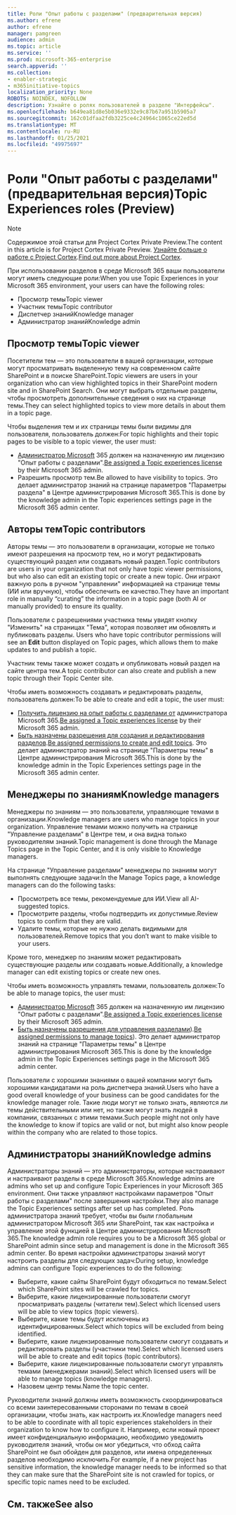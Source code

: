 ```yaml
---
title: Роли "Опыт работы с разделами" (предварительная версия)
ms.author: efrene
author: efrene
manager: pamgreen
audience: admin
ms.topic: article
ms.service: ''
ms.prod: microsoft-365-enterprise
search.appverid: ''
ms.collection:
- enabler-strategic
- m365initiative-topics
localization_priority: None
ROBOTS: NOINDEX, NOFOLLOW
description: Узнайте о ролях пользователей в разделе "Интерфейсы".
ms.openlocfilehash: b649ea81d8e5b036e9332e9c87b67a951b5905a7
ms.sourcegitcommit: 162c01dfaa2fdb3225ce4c24964c1065ce22ed5d
ms.translationtype: MT
ms.contentlocale: ru-RU
ms.lasthandoff: 01/25/2021
ms.locfileid: "49975697"
---
```

# <a name="topic-experiences-roles-preview"></a><span data-ttu-id="ab5e7-103">Роли "Опыт работы с разделами" (предварительная версия)</span><span class="sxs-lookup"><span data-stu-id="ab5e7-103">Topic Experiences roles (Preview)</span></span>

> [!Note] 
> <span data-ttu-id="ab5e7-104">Содержимое этой статьи для Project Cortex Private Preview.</span><span class="sxs-lookup"><span data-stu-id="ab5e7-104">The content in this article is for Project Cortex Private Preview.</span></span> <span data-ttu-id="ab5e7-105">[Узнайте больше о работе с Project Cortex](https://aka.ms/projectcortex).</span><span class="sxs-lookup"><span data-stu-id="ab5e7-105">[Find out more about Project Cortex](https://aka.ms/projectcortex).</span></span>


<span data-ttu-id="ab5e7-106">При использовании разделов в среде Microsoft 365 ваши пользователи могут иметь следующие роли:</span><span class="sxs-lookup"><span data-stu-id="ab5e7-106">When you use Topic Experiences in your Microsoft 365 environment, your users can have the following roles:</span></span>
-   <span data-ttu-id="ab5e7-107">Просмотр темы</span><span class="sxs-lookup"><span data-stu-id="ab5e7-107">Topic viewer</span></span>
-   <span data-ttu-id="ab5e7-108">Участник темы</span><span class="sxs-lookup"><span data-stu-id="ab5e7-108">Topic contributor</span></span>
-   <span data-ttu-id="ab5e7-109">Диспетчер знаний</span><span class="sxs-lookup"><span data-stu-id="ab5e7-109">Knowledge manager</span></span>
-   <span data-ttu-id="ab5e7-110">Администратор знаний</span><span class="sxs-lookup"><span data-stu-id="ab5e7-110">Knowledge admin</span></span>

## <a name="topic-viewer"></a><span data-ttu-id="ab5e7-111">Просмотр темы</span><span class="sxs-lookup"><span data-stu-id="ab5e7-111">Topic viewer</span></span>

<span data-ttu-id="ab5e7-112">Посетители тем — это пользователи в вашей организации, которые могут просматривать выделенную тему на современном сайте SharePoint и в поиске SharePoint.</span><span class="sxs-lookup"><span data-stu-id="ab5e7-112">Topic viewers are users in your organization who can view highlighted topics in their SharePoint modern site and in SharePoint Search.</span></span> <span data-ttu-id="ab5e7-113">Они могут выбрать отдельные разделы, чтобы просмотреть дополнительные сведения о них на странице темы.</span><span class="sxs-lookup"><span data-stu-id="ab5e7-113">They can select highlighted topics to view more details in about them in a topic page.</span></span> 

<span data-ttu-id="ab5e7-114">Чтобы выделения тем и их страницы темы были видимы для пользователя, пользователь должен:</span><span class="sxs-lookup"><span data-stu-id="ab5e7-114">For topic highlights and their topic pages to be visible to a topic viewer, the user must:</span></span>
-   <span data-ttu-id="ab5e7-115">[Администратор Microsoft](https://docs.microsoft.com/microsoft-365/knowledge/set-up-topic-experiences#assign-licenses) 365 должен на назначенную им лицензию "Опыт работы с разделами".</span><span class="sxs-lookup"><span data-stu-id="ab5e7-115">[Be assigned a Topic experiences license](https://docs.microsoft.com/microsoft-365/knowledge/set-up-topic-experiences#assign-licenses) by their Microsoft 365 admin.</span></span>
-   <span data-ttu-id="ab5e7-116">Разрешить просмотр тем.</span><span class="sxs-lookup"><span data-stu-id="ab5e7-116">Be allowed to have visibility to topics.</span></span> <span data-ttu-id="ab5e7-117">Это делает администратор знаний на странице параметров "Параметры раздела" в Центре администрирования Microsoft 365.</span><span class="sxs-lookup"><span data-stu-id="ab5e7-117">This is done by the knowledge admin in the Topic experiences settings page in the Microsoft 365 admin center.</span></span>


## <a name="topic-contributors"></a><span data-ttu-id="ab5e7-118">Авторы тем</span><span class="sxs-lookup"><span data-stu-id="ab5e7-118">Topic contributors</span></span>

<span data-ttu-id="ab5e7-119">Авторы темы — это пользователи в организации, которые не только имеют разрешения на просмотр тем, но и могут редактировать существующий раздел или создавать новый раздел.</span><span class="sxs-lookup"><span data-stu-id="ab5e7-119">Topic contributors are users in your organization that not only have topic viewer permissions, but who also can edit an existing topic or create a new topic.</span></span> <span data-ttu-id="ab5e7-120">Они играют важную роль в ручном "управлении" информацией на странице темы (ИИ или вручную), чтобы обеспечить ее качество.</span><span class="sxs-lookup"><span data-stu-id="ab5e7-120">They have an important role in manually “curating” the information in a topic page (both AI or manually provided) to ensure its quality.</span></span>

<span data-ttu-id="ab5e7-121">Пользователи с разрешениями участника темы увидят кнопку "Изменить" на страницах "Тема", которая позволяет им обновлять и публиковать разделы. </span><span class="sxs-lookup"><span data-stu-id="ab5e7-121">Users who have topic contributor permissions will see an **Edit** button displayed on Topic pages, which allows them to make updates to and publish a topic.</span></span>

<span data-ttu-id="ab5e7-122">Участник темы также может создать и опубликовать новый раздел на сайте центра тем.</span><span class="sxs-lookup"><span data-stu-id="ab5e7-122">A topic contributor can also create and publish a new topic through their Topic Center site.</span></span>

<span data-ttu-id="ab5e7-123">Чтобы иметь возможность создавать и редактировать разделы, пользователь должен:</span><span class="sxs-lookup"><span data-stu-id="ab5e7-123">To be able to create and edit a topic, the user must:</span></span>

-   <span data-ttu-id="ab5e7-124">[Получить лицензию на опыт работы с разделами от](https://docs.microsoft.com/microsoft-365/knowledge/set-up-topic-experiences#assign-licenses) администратора Microsoft 365.</span><span class="sxs-lookup"><span data-stu-id="ab5e7-124">[Be assigned a Topic experiences license](https://docs.microsoft.com/microsoft-365/knowledge/set-up-topic-experiences#assign-licenses) by their Microsoft 365 admin.</span></span>
-   <span data-ttu-id="ab5e7-125">[Быть назначены разрешения для создания и редактирования разделов](https://docs.microsoft.com/microsoft-365/knowledge/topic-experiences-user-permissions#change-who-has-permissions-to-do-tasks-on-the-topic-center).</span><span class="sxs-lookup"><span data-stu-id="ab5e7-125">[Be assigned permissions to create and edit topics](https://docs.microsoft.com/microsoft-365/knowledge/topic-experiences-user-permissions#change-who-has-permissions-to-do-tasks-on-the-topic-center).</span></span> <span data-ttu-id="ab5e7-126">Это делает администратор знаний на странице "Параметры темы" в Центре администрирования Microsoft 365.</span><span class="sxs-lookup"><span data-stu-id="ab5e7-126">This is done by the knowledge admin in the Topic Experiences settings page in the Microsoft 365 admin center.</span></span>

## <a name="knowledge-managers"></a><span data-ttu-id="ab5e7-127">Менеджеры по знаниям</span><span class="sxs-lookup"><span data-stu-id="ab5e7-127">Knowledge managers</span></span>

<span data-ttu-id="ab5e7-128">Менеджеры по знаниям — это пользователи, управляющие темами в организации.</span><span class="sxs-lookup"><span data-stu-id="ab5e7-128">Knowledge managers are users who manage topics in your organization.</span></span>  <span data-ttu-id="ab5e7-129">Управление темами можно получить на странице "Управление разделами" в Центре тем, и она видна только руководителям знаний.</span><span class="sxs-lookup"><span data-stu-id="ab5e7-129">Topic management is done through the Manage Topics page in the Topic Center, and it is only visible to Knowledge managers.</span></span>

<span data-ttu-id="ab5e7-130">На странице "Управление разделами" менеджеры по знаниям могут выполнять следующие задачи:</span><span class="sxs-lookup"><span data-stu-id="ab5e7-130">In the Manage Topics page, a knowledge managers can do the following tasks:</span></span>
-   <span data-ttu-id="ab5e7-131">Просмотреть все темы, рекомендуемые для ИИ.</span><span class="sxs-lookup"><span data-stu-id="ab5e7-131">View all AI-suggested topics.</span></span>
-   <span data-ttu-id="ab5e7-132">Просмотрите разделы, чтобы подтвердить их допустимые.</span><span class="sxs-lookup"><span data-stu-id="ab5e7-132">Review topics to confirm that they are valid.</span></span>
-   <span data-ttu-id="ab5e7-133">Удалите темы, которые не нужно делать видимыми для пользователей.</span><span class="sxs-lookup"><span data-stu-id="ab5e7-133">Remove topics that you don’t want to make visible to your users.</span></span>


<span data-ttu-id="ab5e7-134">Кроме того, менеджер по знаниям может редактировать существующие разделы или создавать новые.</span><span class="sxs-lookup"><span data-stu-id="ab5e7-134">Additionally, a knowledge manager can edit existing topics or create new ones.</span></span>

<span data-ttu-id="ab5e7-135">Чтобы иметь возможность управлять темами, пользователь должен:</span><span class="sxs-lookup"><span data-stu-id="ab5e7-135">To be able to manage topics, the user must:</span></span>
-   <span data-ttu-id="ab5e7-136">[Администратор Microsoft](https://docs.microsoft.com/microsoft-365/knowledge/set-up-topic-experiences#assign-licenses) 365 должен на назначенную им лицензию "Опыт работы с разделами".</span><span class="sxs-lookup"><span data-stu-id="ab5e7-136">[Be assigned a Topic experiences license](https://docs.microsoft.com/microsoft-365/knowledge/set-up-topic-experiences#assign-licenses) by their Microsoft 365 admin.</span></span>
-   <span data-ttu-id="ab5e7-137">[Быть назначены разрешения для управления разделами](https://docs.microsoft.com/microsoft-365/knowledge/topic-experiences-user-permissions#change-who-has-permissions-to-do-tasks-on-the-topic-center)).</span><span class="sxs-lookup"><span data-stu-id="ab5e7-137">[Be assigned permissions to manage topics](https://docs.microsoft.com/microsoft-365/knowledge/topic-experiences-user-permissions#change-who-has-permissions-to-do-tasks-on-the-topic-center)).</span></span> <span data-ttu-id="ab5e7-138">Это делает администратор знаний на странице "Параметры темы" в Центре администрирования Microsoft 365.</span><span class="sxs-lookup"><span data-stu-id="ab5e7-138">This is done by the knowledge admin in the Topic Experiences settings page in the Microsoft 365 admin center.</span></span>

<span data-ttu-id="ab5e7-139">Пользователи с хорошими знаниями о вашей компании могут быть хорошими кандидатами на роль диспетчера знаний.</span><span class="sxs-lookup"><span data-stu-id="ab5e7-139">Users who have a good overall knowledge of your business can be good candidates for the knowledge manager role.</span></span> <span data-ttu-id="ab5e7-140">Такие люди могут не только знать, являются ли темы действительными или нет, но также могут знать людей в компании, связанных с этими темами.</span><span class="sxs-lookup"><span data-stu-id="ab5e7-140">Such people might not only have the knowledge to know if topics are valid or not, but might also know people within the company who are related to those topics.</span></span>


## <a name="knowledge-admins"></a><span data-ttu-id="ab5e7-141">Администраторы знаний</span><span class="sxs-lookup"><span data-stu-id="ab5e7-141">Knowledge admins</span></span>

<span data-ttu-id="ab5e7-142">Администраторы знаний — это администраторы, которые настраивают и настраивают разделы в среде Microsoft 365.</span><span class="sxs-lookup"><span data-stu-id="ab5e7-142">Knowledge admins are admins who set up and configure Topic Experiences in your Microsoft 365 environment.</span></span> <span data-ttu-id="ab5e7-143">Они также управляют настройками параметров "Опыт работы с разделами" после завершения настройки.</span><span class="sxs-lookup"><span data-stu-id="ab5e7-143">They also manage the Topic Experiences settings after set up has completed.</span></span> <span data-ttu-id="ab5e7-144">Роль администратора знаний требует, чтобы вы были глобальным администратором Microsoft 365 или SharePoint, так как настройка и управление этой функцией в Центре администрирования Microsoft 365.</span><span class="sxs-lookup"><span data-stu-id="ab5e7-144">The knowledge admin role requires you to be a Microsoft 365 global or SharePoint admin since setup and management is done in the Microsoft 365 admin center.</span></span>
<span data-ttu-id="ab5e7-145">Во время настройки администраторы знаний могут настроить разделы для следующих задач:</span><span class="sxs-lookup"><span data-stu-id="ab5e7-145">During setup, knowledge admins can configure Topic experiences to do the following:</span></span>

-   <span data-ttu-id="ab5e7-146">Выберите, какие сайты SharePoint будут обходиться по темам.</span><span class="sxs-lookup"><span data-stu-id="ab5e7-146">Select which SharePoint sites will be crawled for topics.</span></span>
-   <span data-ttu-id="ab5e7-147">Выберите, какие лицензированные пользователи смогут просматривать разделы (читатели тем).</span><span class="sxs-lookup"><span data-stu-id="ab5e7-147">Select which licensed users will be able to view topics (topic viewers).</span></span>
-   <span data-ttu-id="ab5e7-148">Выберите, какие темы будут исключены из идентифицированных.</span><span class="sxs-lookup"><span data-stu-id="ab5e7-148">Select which topics will be excluded from being identified.</span></span>
-   <span data-ttu-id="ab5e7-149">Выберите, какие лицензированные пользователи смогут создавать и редактировать разделы (участники тем).</span><span class="sxs-lookup"><span data-stu-id="ab5e7-149">Select which licensed users will be able to create and edit topics (topic contributors).</span></span>
-   <span data-ttu-id="ab5e7-150">Выберите, какие лицензированные пользователи смогут управлять темами (менеджерами знаний).</span><span class="sxs-lookup"><span data-stu-id="ab5e7-150">Select which licensed users will be able to manage topics (knowledge managers).</span></span>
-   <span data-ttu-id="ab5e7-151">Назовем центр темы.</span><span class="sxs-lookup"><span data-stu-id="ab5e7-151">Name the topic center.</span></span>

<span data-ttu-id="ab5e7-152">Руководители знаний должны иметь возможность скоординироваться со всеми заинтересованными сторонами по темам в своей организации, чтобы знать, как настроить их.</span><span class="sxs-lookup"><span data-stu-id="ab5e7-152">Knowledge managers need to be able to coordinate with all topic experiences stakeholders in their organization to know how to configure it.</span></span> <span data-ttu-id="ab5e7-153">Например, если новый проект имеет конфиденциальную информацию, необходимо уведомить руководителя знаний, чтобы он мог убедиться, что обход сайта SharePoint не был обойден для разделов, или имена определенных разделов необходимо исключить.</span><span class="sxs-lookup"><span data-stu-id="ab5e7-153">For example, if a new project has sensitive information, the knowledge manager needs to be informed so that they can make sure that the SharePoint site is not crawled for topics, or specific topic names need to be excluded.</span></span>


## <a name="see-also"></a><span data-ttu-id="ab5e7-154">См. также</span><span class="sxs-lookup"><span data-stu-id="ab5e7-154">See also</span></span>

